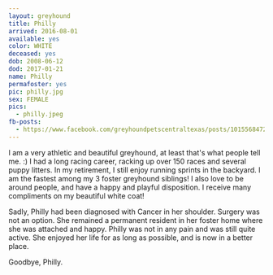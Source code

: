 ```yaml
---
layout: greyhound
title: Philly
arrived: 2016-08-01
available: yes
color: WHITE
deceased: yes
dob: 2008-06-12
dod: 2017-01-21
name: Philly
permafoster: yes
pic: philly.jpg
sex: FEMALE
pics:
  - philly.jpeg
fb-posts:
  - https://www.facebook.com/greyhoundpetscentraltexas/posts/10155684726883572:0
---
```


I am a very athletic and beautiful greyhound, at least that's what people tell me. :) I had a long racing career, racking up over 150 races and several puppy litters. In my retirement, I still enjoy running sprints in the backyard. I am the fastest among my 3 foster greyhound siblings! I also love to be around people, and have a happy and playful disposition. I receive many compliments on my beautiful white coat!

Sadly, Philly had been diagnosed with Cancer in her shoulder.  Surgery was not an option.  She remained a permanent resident in her foster home where she was attached and happy.  Philly was not in any pain and was still quite active.  She enjoyed her life for as long as possible, and is now in a better place.

Goodbye, Philly.
